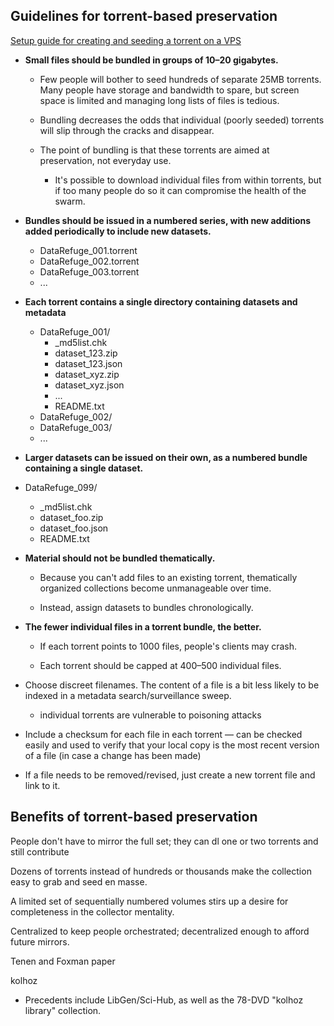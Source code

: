 ## Guidelines for torrent-based preservation

[Setup guide for creating and seeding a torrent on a VPS](Setup.md)

- **Small files should be bundled in groups of 10–20 gigabytes.**

  - Few people will bother to seed hundreds of separate 25MB torrents. Many people have storage and bandwidth to spare, but screen space is limited and managing long lists of files is tedious.

  - Bundling decreases the odds that individual (poorly seeded) torrents will slip through the cracks and disappear.

  - The point of bundling is that these torrents are aimed at preservation, not everyday use.

    - It's possible to download individual files from within torrents, but if too many people do so it can compromise the health of the swarm.


- **Bundles should be issued in a numbered series, with new additions added periodically to include new datasets.**

    - DataRefuge_001.torrent
    - DataRefuge_002.torrent
    - DataRefuge_003.torrent
    - ...

- **Each torrent contains a single directory containing datasets and metadata**

    - DataRefuge\_001/
        - _md5list.chk
        - dataset\_123.zip
        - dataset\_123.json
        - dataset\_xyz.zip
        - dataset\_xyz.json
        - ...
        - README.txt
    - DataRefuge_002/
    - DataRefuge_003/
    - ...


- **Larger datasets can be issued on their own, as a numbered bundle containing a single dataset.**


- DataRefuge\_099/
    - _md5list.chk
    - dataset\_foo.zip
    - dataset_foo.json
    - README.txt


- **Material should not be bundled thematically.**

    - Because you can't add files to an existing torrent, thematically organized collections become unmanageable over time.

    - Instead, assign datasets to bundles chronologically.

- **The fewer individual files in a torrent bundle, the better.**

    - If each torrent points to 1000 files, people's clients may crash.

    - Each torrent should be capped at 400–500 individual files.


- Choose discreet filenames. The content of a file is a bit less likely to be indexed in a metadata search/surveillance sweep.
    - individual torrents are vulnerable to poisoning attacks

- Include a checksum for each file in each torrent — can be checked easily and used to verify that your local copy is the most recent version of a file (in case a change has been made)


- If a file needs to be removed/revised, just create a new torrent file and link to it.


## Benefits of torrent-based preservation

People don't have to mirror the full set; they can dl one or two torrents and still contribute

Dozens of torrents instead of hundreds or thousands make the collection easy to grab and seed en masse.

A limited set of sequentially numbered volumes stirs up a desire for completeness in the collector mentality.

Centralized to keep people orchestrated; decentralized enough to afford future mirrors.




Tenen and Foxman paper

kolhoz


 - Precedents include LibGen/Sci-Hub, as well as the 78-DVD "kolhoz library" collection.
